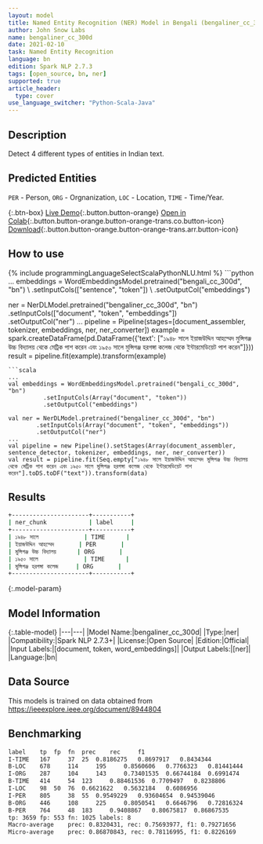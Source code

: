 ```yaml
---
layout: model
title: Named Entity Recognition (NER) Model in Bengali (bengaliner_cc_300d)
author: John Snow Labs
name: bengaliner_cc_300d
date: 2021-02-10
task: Named Entity Recognition
language: bn
edition: Spark NLP 2.7.3
tags: [open_source, bn, ner]
supported: true
article_header:
  type: cover
use_language_switcher: "Python-Scala-Java"
---
```


## Description

Detect 4 different types of entities in Indian text.

## Predicted Entities

`PER` - Person, `ORG` - Orgnanization, `LOC` - Location, `TIME` - Time/Year.

{:.btn-box}
[Live Demo](https://demo.johnsnowlabs.com/public/NER_BN/){:.button.button-orange}
[Open in Colab](https://github.com/JohnSnowLabs/spark-nlp-workshop/blob/master/tutorials/streamlit_notebooks/NER.ipynb){:.button.button-orange.button-orange-trans.co.button-icon}
[Download](https://s3.amazonaws.com/auxdata.johnsnowlabs.com/public/models/bengaliner_cc_300d_bn_2.7.3_2.4_1612957259511.zip){:.button.button-orange.button-orange-trans.arr.button-icon}

## How to use



<div class="tabs-box" markdown="1">
{% include programmingLanguageSelectScalaPythonNLU.html %}
```python
...
embeddings = WordEmbeddingsModel.pretrained("bengali_cc_300d", "bn") \
        .setInputCols(["sentence", "token"]) \
        .setOutputCol("embeddings")

ner = NerDLModel.pretrained("bengaliner_cc_300d", "bn") \
        .setInputCols(["document", "token", "embeddings"]) \
        .setOutputCol("ner")
...
pipeline = Pipeline(stages=[document_assembler, tokenizer, embeddings, ner, ner_converter])
example = spark.createDataFrame(pd.DataFrame({'text': ["১৯৪৮ সালে ইয়াজউদ্দিন আহম্মেদ মুন্সিগঞ্জ উচ্চ বিদ্যালয় থেকে মেট্রিক পাশ করেন এবং ১৯৫০ সালে মুন্সিগঞ্জ হরগঙ্গা কলেজ থেকে ইন্টারমেডিয়েট পাশ করেন"]}))
result = pipeline.fit(example).transform(example)
```
```scala
...
val embeddings = WordEmbeddingsModel.pretrained("bengali_cc_300d", "bn") 
          .setInputCols(Array("document", "token")) 
          .setOutputCol("embeddings")

val ner = NerDLModel.pretrained("bengaliner_cc_300d", "bn")
        .setInputCols(Array("document", "token", "embeddings"))
        .setOutputCol("ner")
...
val pipeline = new Pipeline().setStages(Array(document_assembler, sentence_detector, tokenizer, embeddings, ner, ner_converter))
val result = pipeline.fit(Seq.empty["১৯৪৮ সালে ইয়াজউদ্দিন আহম্মেদ মুন্সিগঞ্জ উচ্চ বিদ্যালয় থেকে মেট্রিক পাশ করেন এবং ১৯৫০ সালে মুন্সিগঞ্জ হরগঙ্গা কলেজ থেকে ইন্টারমেডিয়েট পাশ করেন"].toDS.toDF("text")).transform(data)

```
</div>

## Results

```bash
+----------------------+-----------+
| ner_chunk            | label     |
+----------------------+-----------+
| ১৯৪৮ সালে             | TIME      |
| ইয়াজউদ্দিন আহম্মেদ       | PER       |
| মুন্সিগঞ্জ উচ্চ বিদ্যালয়      | ORG       |
| ১৯৫০ সালে             | TIME      |
| মুন্সিগঞ্জ হরগঙ্গা কলেজ     | ORG       |
+----------------------+-----------+
```

{:.model-param}
## Model Information

{:.table-model}
|---|---|
|Model Name:|bengaliner_cc_300d|
|Type:|ner|
|Compatibility:|Spark NLP 2.7.3+|
|License:|Open Source|
|Edition:|Official|
|Input Labels:|[document, token, word_embeddings]|
|Output Labels:|[ner]|
|Language:|bn|

## Data Source

This models is trained on data obtained from https://ieeexplore.ieee.org/document/8944804

## Benchmarking

```bash
label	 tp	 fp	 fn	 prec	 rec	 f1
I-TIME	 167	 37	 25	 0.8186275	 0.8697917	 0.8434344
B-LOC	 678	 114	 195	 0.8560606	 0.7766323	 0.81441444
I-ORG	 287	 104	 143	 0.73401535	 0.66744184	 0.6991474
B-TIME	 414	 54	 123	 0.88461536	 0.7709497	 0.8238806
I-LOC	 98	 50	 76	 0.6621622	 0.5632184	 0.6086956
I-PER	 805	 38	 55	 0.9549229	 0.93604654	 0.94539046
B-ORG	 446	 108	 225	 0.8050541	 0.6646796	 0.72816324
B-PER	 764	 48	 183	 0.9408867	 0.80675817	 0.86867535
tp: 3659 fp: 553 fn: 1025 labels: 8
Macro-average	 prec: 0.8320431, rec: 0.75693977, f1: 0.79271656
Micro-average	 prec: 0.86870843, rec: 0.78116995, f1: 0.8226169
```